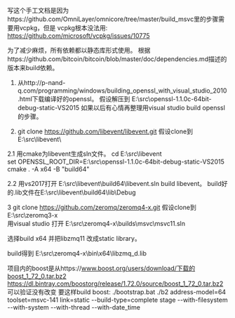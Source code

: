 写这个手工文档是因为https://github.com/OmniLayer/omnicore/tree/master/build_msvc里的步骤需要用vcpkg，但是 vcpkg根本没法用: https://github.com/microsoft/vcpkg/issues/10775

为了减少麻烦，所有依赖都以静态库形式使用。
根据https://github.com/bitcoin/bitcoin/blob/master/doc/dependencies.md描述的版本来build依赖。

1. 从http://p-nand-q.com/programming/windows/building_openssl_with_visual_studio_2010.html下载编译好的openssl。
假设解压到 E:\src\openssl-1.1.0c-64bit-debug-static-VS2015
如果以后有心情再整理用visual studio build openssl的步骤。

2. git clone https://github.com/libevent/libevent.git
假设clone到E:\src\libevent\

2.1 用cmake为libevent生成sln文件。
cd E:\src\libevent\
set OPENSSL_ROOT_DIR=E:\src\openssl-1.1.0c-64bit-debug-static-VS2015
cmake . -A x64 -B "build64"

2.2 用vs2017打开 E:\src\libevent\build64\libevent.sln build libevent。
build好的.lib文件在E:\src\libevent\build64\lib\Debug

3 git clone https://github.com/zeromq/zeromq4-x.git
假设clone到E:\src\zeromq3-x\
用visual studio 打开 E:\src\zeromq4-x\builds\msvc\msvc11.sln

选择build x64 并把libzmq11 改成static library。

build得到 E:\src\zeromq4-x\bin\x64\libzmq_d.lib



项目内的boost是从https://www.boost.org/users/download/下载的boost_1_72_0.tar.bz2
https://dl.bintray.com/boostorg/release/1.72.0/source/boost_1_72_0.tar.bz2 可以验证没有改变
要这样build boost: 
./bootstrap.bat
./b2 address-model=64 toolset=msvc-141 link=static --build-type=complete stage --with-filesystem --with-system --with-thread --with-date_time
